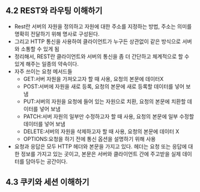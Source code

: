 ## 4.2 REST와 라우팅 이해하기
* Rest란 서버의 자원을 정의하고 자원에 대한 주소를 지정하는 방법, 주소는 의미를 명확히 전달하기 위해 명사로 구성된다.
* 그리고 HTTP 통신을 사용하여 클라이언트가 누구든 상관없이 같은 방식으로 서버와 소통할 수 있게 됨
* 정리해서, REST란 클라이언트와 서버의 통신을 좀 더 간단하고 체계적으로 할 수 있게 해주는 일종의 약속이다.
* 자주 쓰이는 요청 메서드들
  - GET:서버 자원을 가져오고자 할 때 사용, 요청의 본문에 데이터X
  - POST:서버에 자원을 새로 등록, 요청의 본문에 새로 등록할 데이터를 넣어 보냄
  - PUT:서버의 자원을 요청에 들어 있는 자원으로 치환, 요청의 본문에 치환할 데이터를 넣어 보냄
  - PATCH:서버 자원의 일부만 수정하고자 할 때 사용, 요청의 본문에 일부 수정할 데이터를 넣어 보냄
  - DELETE:서버의 자원을 삭제하고자 할 때 사용, 요청의 본문에 데이터 X
  - OPTIONS:요청을 하기 전에 통신 옵션을 설명하기 위해 사용
* 요청과 응답은 모두 HTTP 헤더와 본문을 가지고 있다. 헤더는 요청 또는 응답에 대한 정보를 가지고 있는 곳이고, 본문은 서버와 클라이언트 간에 주고받을 실제 데이터를 담아두는 공간이다.

## 4.3 쿠키와 세션 이해하기
